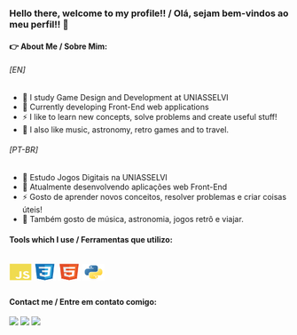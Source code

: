 ### Hello there, welcome to my profile!! / Olá, sejam bem-vindos ao meu perfil!! 👋

#### :point_right: About Me / Sobre Mim:

###### [EN]

- 🌱 I study Game Design and Development at UNIASSELVI
- 🔭 Currently developing Front-End web applications
- ⚡ I like to learn new concepts, solve problems and create useful stuff!
- 💬 I also like music, astronomy, retro games and to travel.

###### [PT-BR]

- 🌱 Estudo Jogos Digitais na UNIASSELVI
- 🔭 Atualmente desenvolvendo aplicações web Front-End
- ⚡ Gosto de aprender novos conceitos, resolver problemas e criar coisas úteis!
- 💬 Também gosto de música, astronomia, jogos retrô e viajar.

#### Tools which I use / Ferramentas que utilizo:

<div style="display: inline_block"><br>
  <img align="center" alt="luis-JS" height="30" width="40" src="https://raw.githubusercontent.com/devicons/devicon/master/icons/javascript/javascript-plain.svg">
  <img align="center" alt="luis-CSS" height="30" width="40" src="https://raw.githubusercontent.com/devicons/devicon/master/icons/css3/css3-original.svg">
  <img align="center" alt="luis-HTML" height="30" width="40" src="https://raw.githubusercontent.com/devicons/devicon/master/icons/html5/html5-original.svg">
  <img align="center" alt="luis-Python" height="30" width="40" src="https://raw.githubusercontent.com/devicons/devicon/master/icons/python/python-original.svg">
</div>
  
##

#### Contact me / Entre em contato comigo:
  
<div> 
  <a href="https://api.whatsapp.com/send?phone=5548984206403" target="_blank"><img src="https://img.shields.io/badge/WhatsApp-2BB35E?style=for-the-badge&logo=whatsapp&logoColor=white" target="_blank"></a>
  <a href="https://instagram.com/luisedupacheco?utm_medium=copy_link" target="_blank"><img src="https://img.shields.io/badge/Instagram-B91253?style=for-the-badge&logo=instagram&logoColor=white" target="_blank"></a>
  <a href = "mailto:luisedupacheco@hotmail.com"><img src="https://img.shields.io/badge/-Gmail-D51007?style=for-the-badge&logo=gmail&logoColor=white" target="_blank"></a>
</div>
